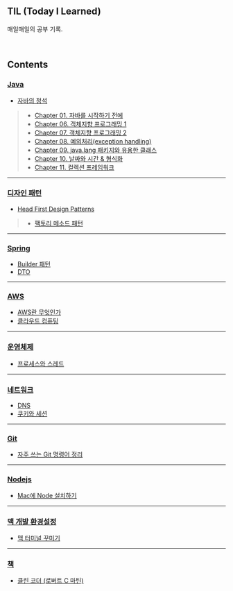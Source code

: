 ## TIL (Today I Learned)
매일매일의 공부 기록.

<br />

## Contents

### [Java](https://github.com/im-yeobi/TIL/tree/master/Java)

- [자바의 정석](https://github.com/im-yeobi/TIL/tree/master/Java/book/Standard-of-Java)
>- [Chapter 01. 자바를 시작하기 전에](https://github.com/im-yeobi/TIL/blob/master/Java/book/Standard-of-Java/Ch01_before_start_java.md)
>- [Chapter 06. 객체지향 프로그래밍 1](https://github.com/im-yeobi/TIL/blob/master/Java/book/Standard-of-Java/Ch06_oop_1.md)
>- [Chapter 07. 객체지향 프로그래밍 2](https://github.com/im-yeobi/TIL/blob/master/Java/book/Standard-of-Java/Ch07_oop_2.md)
>- [Chapter 08. 예외처리(exception handling)](https://github.com/im-yeobi/TIL/blob/master/Java/book/Standard-of-Java/ch08-exception-handling.md)
>- [Chapter 09. java.lang 패키지와 유용한 클래스](https://github.com/im-yeobi/TIL/blob/master/Java/book/Standard-of-Java/ch09-java-lang-package-n-useful-class.md)
>- [Chapter 10. 날짜와 시간 & 형식화](https://github.com/im-yeobi/TIL/blob/master/Java/book/Standard-of-Java/ch10-date-time-formatting.md)
>- [Chapter 11. 컬렉션 프레임워크](https://github.com/im-yeobi/TIL/blob/master/Java/book/Standard-of-Java/ch11-collection-framework.md)

---

### [디자인 패턴](https://github.com/im-yeobi/TIL/tree/master/Design-Pattern)

- [Head First Design Patterns](https://github.com/im-yeobi/TIL/tree/master/Design-Pattern/book/Head-First-Design-Patterns)
> - [팩토리 메소드 패턴](https://github.com/im-yeobi/TIL/blob/master/Design-Pattern/book/Head-First-Design-Patterns/factory_method_pattern.md)

---

### [Spring](https://github.com/im-yeobi/TIL/tree/master/Spring)

- [Builder 패턴](https://github.com/im-yeobi/TIL/blob/master/Spring/Builder.md)
- [DTO](https://github.com/im-yeobi/TIL/blob/master/Spring/DTO.md)

---

### [AWS](http://github.com/im-yeobi/TIL/tree/master/AWS)
- [AWS란 무엇인가](https://github.com/im-yeobi/TIL/blob/master/AWS/aws.md)
- [클라우드 컴퓨팅](https://github.com/im-yeobi/TIL/blob/master/AWS/cloud_computing.md)

---

### [운영체제](https://github.com/im-yeobi/TIL/tree/master/OS)

- [프로세스와 스레드](https://github.com/im-yeobi/TIL/blob/master/OS/process_thread.md)

---

### [네트워크](https://github.com/im-yeobi/TIL/tree/master/Network)

- [DNS](https://github.com/im-yeobi/TIL/blob/master/Network/DNS.md)
- [쿠키와 세션](https://github.com/im-yeobi/TIL/blob/master/Network/Cookie_Session.md)

---

### [Git](https://github.com/im-yeobi/TIL/tree/master/Git)

- [자주 쓰는 Git 명령어 정리](https://github.com/im-yeobi/TIL/blob/master/Git/Git.md)

---

### [Nodejs](https://github.com/im-yeobi/TIL/tree/master/Node)

- [Mac에 Node 설치하기](https://github.com/im-yeobi/TIL/blob/master/Node/node-install.md)

---

### [맥 개발 환경설정](https://github.com/im-yeobi/TIL/tree/master/Mac)

- [맥 터미널 꾸미기](https://github.com/im-yeobi/TIL/blob/master/Mac/mac-terminal-setting.md)

---

### [책](https://github.com/im-yeobi/TIL/tree/master/Book)

- [클린 코더 (로버트 C 마틴)](https://github.com/im-yeobi/TIL/blob/master/Book/Clean_Coder.md)

